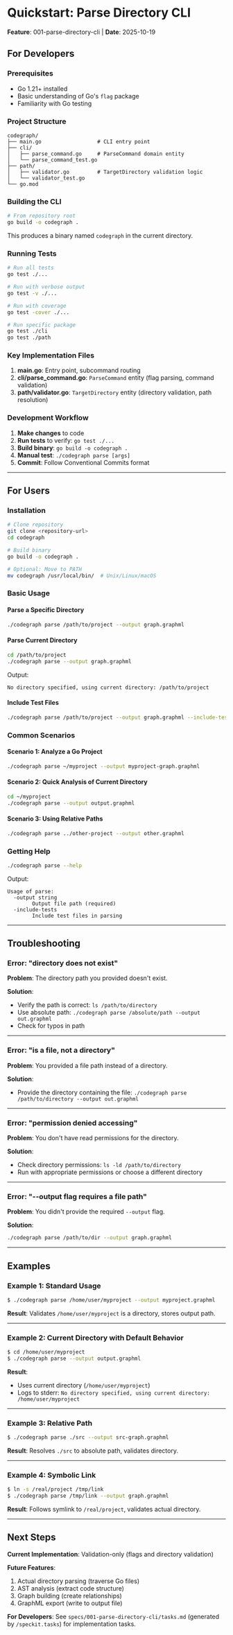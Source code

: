 # Quickstart: Parse Directory CLI

**Feature**: 001-parse-directory-cli | **Date**: 2025-10-19

## For Developers

### Prerequisites
- Go 1.21+ installed
- Basic understanding of Go's `flag` package
- Familiarity with Go testing

### Project Structure
```
codegraph/
├── main.go                  # CLI entry point
├── cli/
│   ├── parse_command.go     # ParseCommand domain entity
│   └── parse_command_test.go
├── path/
│   ├── validator.go         # TargetDirectory validation logic
│   └── validator_test.go
└── go.mod
```

### Building the CLI

```bash
# From repository root
go build -o codegraph .
```

This produces a binary named `codegraph` in the current directory.

### Running Tests

```bash
# Run all tests
go test ./...

# Run with verbose output
go test -v ./...

# Run with coverage
go test -cover ./...

# Run specific package
go test ./cli
go test ./path
```

### Key Implementation Files

1. **main.go**: Entry point, subcommand routing
2. **cli/parse_command.go**: `ParseCommand` entity (flag parsing, command validation)
3. **path/validator.go**: `TargetDirectory` entity (directory validation, path resolution)

### Development Workflow

1. **Make changes** to code
2. **Run tests** to verify: `go test ./...`
3. **Build binary**: `go build -o codegraph .`
4. **Manual test**: `./codegraph parse [args]`
5. **Commit**: Follow Conventional Commits format

---

## For Users

### Installation

```bash
# Clone repository
git clone <repository-url>
cd codegraph

# Build binary
go build -o codegraph .

# Optional: Move to PATH
mv codegraph /usr/local/bin/  # Unix/Linux/macOS
```

### Basic Usage

#### Parse a Specific Directory
```bash
./codegraph parse /path/to/project --output graph.graphml
```

#### Parse Current Directory
```bash
cd /path/to/project
./codegraph parse --output graph.graphml
```

Output:
```
No directory specified, using current directory: /path/to/project
```

#### Include Test Files
```bash
./codegraph parse /path/to/project --output graph.graphml --include-tests
```

### Common Scenarios

#### Scenario 1: Analyze a Go Project
```bash
./codegraph parse ~/myproject --output myproject-graph.graphml
```

#### Scenario 2: Quick Analysis of Current Directory
```bash
cd ~/myproject
./codegraph parse --output output.graphml
```

#### Scenario 3: Using Relative Paths
```bash
./codegraph parse ../other-project --output other.graphml
```

### Getting Help

```bash
./codegraph parse --help
```

Output:
```
Usage of parse:
  -output string
        Output file path (required)
  -include-tests
        Include test files in parsing
```

---

## Troubleshooting

### Error: "directory does not exist"

**Problem**: The directory path you provided doesn't exist.

**Solution**:
- Verify the path is correct: `ls /path/to/directory`
- Use absolute path: `./codegraph parse /absolute/path --output out.graphml`
- Check for typos in path

---

### Error: "is a file, not a directory"

**Problem**: You provided a file path instead of a directory.

**Solution**:
- Provide the directory containing the file: `./codegraph parse /path/to/directory --output out.graphml`

---

### Error: "permission denied accessing"

**Problem**: You don't have read permissions for the directory.

**Solution**:
- Check directory permissions: `ls -ld /path/to/directory`
- Run with appropriate permissions or choose a different directory

---

### Error: "--output flag requires a file path"

**Problem**: You didn't provide the required `--output` flag.

**Solution**:
```bash
./codegraph parse /path/to/dir --output graph.graphml
```

---

## Examples

### Example 1: Standard Usage
```bash
$ ./codegraph parse /home/user/myproject --output myproject.graphml
```
**Result**: Validates `/home/user/myproject` is a directory, stores output path.

---

### Example 2: Current Directory with Default Behavior
```bash
$ cd /home/user/myproject
$ ./codegraph parse --output output.graphml
```
**Result**:
- Uses current directory (`/home/user/myproject`)
- Logs to stderr: `No directory specified, using current directory: /home/user/myproject`

---

### Example 3: Relative Path
```bash
$ ./codegraph parse ./src --output src-graph.graphml
```
**Result**: Resolves `./src` to absolute path, validates directory.

---

### Example 4: Symbolic Link
```bash
$ ln -s /real/project /tmp/link
$ ./codegraph parse /tmp/link --output graph.graphml
```
**Result**: Follows symlink to `/real/project`, validates actual directory.

---

## Next Steps

**Current Implementation**: Validation-only (flags and directory validation)

**Future Features**:
1. Actual directory parsing (traverse Go files)
2. AST analysis (extract code structure)
3. Graph building (create relationships)
4. GraphML export (write to output file)

**For Developers**: See `specs/001-parse-directory-cli/tasks.md` (generated by `/speckit.tasks`) for implementation tasks.
